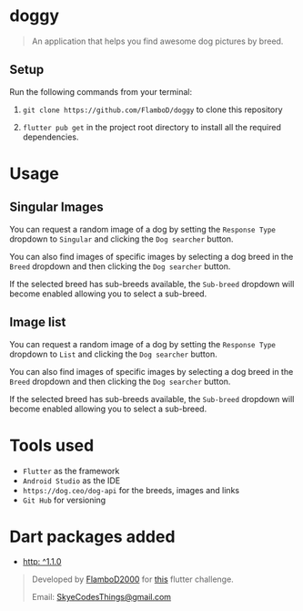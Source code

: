 # doggy

> An application that helps you find awesome dog pictures by breed. <br />


## Setup

Run the following commands from your terminal:

1) `git clone https://github.com/FlamboD/doggy` to clone this repository

2) `flutter pub get` in the project root directory to install all the required dependencies.


# Usage

## Singular Images

You can request a random image of a dog by setting the `Response Type` dropdown to `Singular` and clicking the `Dog searcher` button.

You can also find images of specific images by selecting a dog breed in the `Breed` dropdown and then clicking the `Dog searcher` button.

If the selected breed has sub-breeds available, the `Sub-breed` dropdown will become enabled allowing you to select a sub-breed.

## Image list

You can request a random image of a dog by setting the `Response Type` dropdown to `List` and clicking the `Dog searcher` button.

You can also find images of specific images by selecting a dog breed in the `Breed` dropdown and then clicking the `Dog searcher` button.

If the selected breed has sub-breeds available, the `Sub-breed` dropdown will become enabled allowing you to select a sub-breed.

# Tools used

- `Flutter` as the framework
- `Android Studio` as the IDE
- `https://dog.ceo/dog-api` for the breeds, images and links
- `Git Hub` for versioning

# Dart packages added

- [http: ^1.1.0](https://pub.dev/packages/http)

> Developed by [FlamboD2000](https://github.com/FlamboD) for [this](https://github.com/andreaperinu/flutter-challenge) flutter challenge.
>
> Email: SkyeCodesThings@gmail.com
